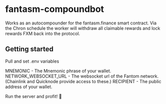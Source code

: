 # fantasm-compoundbot

Works as an autocompounder for the fantasm.finance smart contract. 
Via the Chron schedule the worker will withdraw all claimable rewards and lock rewards FXM back into the protocol.

## Getting started

Pull and set .env variables

MNEMONIC - The Mnemonic phrase of your wallet.
NETWORK_WEBSOCKET_URL - The websocket url of the Fantom network. (Chainlink and Quicknode provide access to these.)
RECIPIENT - The public address of your wallet.

Run the server and profit! 💸

